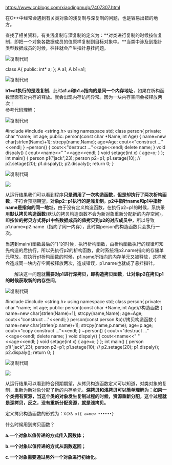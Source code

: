 https://www.cnblogs.com/xiaodingmu/p/7407307.html

在C++中经常会遇到有关类对象的浅复制与深复制的问题，也是容易出错的地方。

查找了相关资料，有关浅复制与深复制的定义为：**对类进行复制的时候按位复制，即把一个对象各数据成员的值原样复制到目标对象中。**当类中涉及到指针类型数据成员的时候，往往就会产生指针悬挂问题。

![复制代码](https://common.cnblogs.com/images/copycode.gif)

class A{ public: int* a;
};
A a1;
A b1=a1;

![复制代码](https://common.cnblogs.com/images/copycode.gif)

**b1=a1执行的是浅复制**，此时**a1.a和b1.a指向的是同一个内存地址**，如果在析构函数里面有对内存的释放。就会出现内存访问异常。因为一块内存空间会被释放两次！  
参考代码理解：  

![复制代码](https://common.cnblogs.com/images/copycode.gif)

#include <iostream> #include <string.h>
using namespace std; class person{ private: char *name; int age; public:
    person(const char *Name,int Age)
    {
        name=new char[strlen(Name)+1];
        strcpy(name,Name);
        age=Age;
        cout<<"construct ..."<<endl;
    } ~person()
    {
        cout<<"destruct ..."<<age<<endl; delete name;
    } void dispaly()
    {
        cout<<name<<" "<<age<<endl;
    } void setage(int x)
    {
        age=x;
    }
}; int main()
{
   person p1("jack",23);
   person p2=p1;
   p1.setage(10); // p2.setage(20);
 p1.dispaly();
   p2.dispaly(); return 0;
}

![复制代码](https://common.cnblogs.com/images/copycode.gif)

![](https://images2017.cnblogs.com/blog/833389/201708/833389-20170821223426261-715623141.png)

从运行结果我们可以看到程序**只是调用了一次构造函数，但是却执行了两次析构函数**，不符合预期期望。**对象p2=p1执行的是浅复制，p2中指针name和p1中指针name是指向的同一地址**，由于没有定义构造函数，在执行p2=p1的时候，系统采用**默认拷贝构造函数**(默认的拷贝构造函数不会为新对象重新分配新的内存空间)，即**按位的拷贝方式将p1中各数据成员的值拷贝到p2的对应成员中**，所以导致p1.name=p2.name（指向了同一内存），此时类person的构造函数只会执行一次。

当遇到main()函数最后的“}”的时候，执行析构函数，由析构函数执行的规律可知先构造的后执行，所以先执行p2的析构函数，此时系统将p2.name指向的存储单元释放，在执行p1析构函数的时候，p1.name所指向的内存单元又被释放，这样就会造成同一块内存空间被释放两次，造成错误，p1.name也就成了悬挂指针。

　　解决这一问题就**需要对p1进行深拷贝，即构造拷贝函数**，**让对象p2在拷贝p1的时候获取新的内存空间**。

![复制代码](https://common.cnblogs.com/images/copycode.gif)

#include <iostream> #include <string.h>
using namespace std; class person{ private: char *name; int age; public:
    person(const char *Name,int Age)//构造函数
 {
        name=new char[strlen(Name)+1];
        strcpy(name,Name);
        age=Age;
        cout<<"construct ..."<<endl;
    }
    person(const person &p)//拷贝构造函数
 {
        name=new char[strlen(p.name)+1];
        strcpy(name,p.name);
        age=p.age;
        cout<<"copy construct ..."<<endl;
    } ~person()
    {
        cout<<"destruct ..."<<age<<endl; delete name;
    } void dispaly()
    {
        cout<<name<<" "<<age<<endl;
    } void setage(int x)
    {
        age=x;
    }
}; int main()
{
   person p1("jack",23);
   person p2=p1;
   p1.setage(10); // p2.setage(20);
 p1.dispaly();
   p2.dispaly(); return 0;
}

![复制代码](https://common.cnblogs.com/images/copycode.gif)

![](https://images2017.cnblogs.com/blog/833389/201708/833389-20170821230933668-1790475337.png)

从运行结果可以看到符合预期期望，从拷贝构造函数定义可以知道，对类对象的复制，重新为新对象分配了新的内存单元。**深拷贝和浅拷贝可以简单理解为：如果一个类拥有资源，当这个类的对象发生复制过程的时候，资源重新分配，这个过程就是深拷贝，反之，没有重新分配资源，就是浅拷贝。**

定义拷贝构造函数的形式为：`X(X& x){ a=new ••••••}`

什么时候用到拷贝函数？

**a.一个对象以值传递的方式传入函数体；**

**b.一个对象以值传递的方式从函数返回；**

**c.一个对象需要通过另外一个对象进行初始化。**
